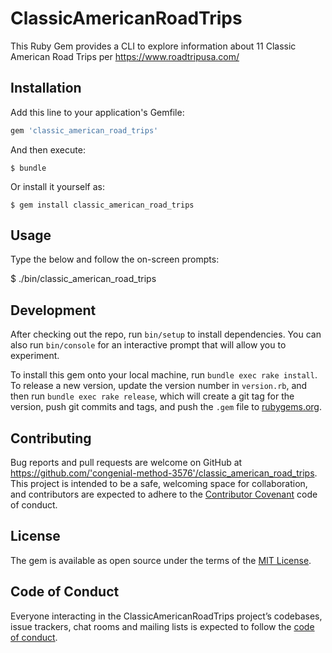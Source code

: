 # ClassicAmericanRoadTrips

This Ruby Gem provides a CLI to explore information about 11 Classic American Road Trips per https://www.roadtripusa.com/

## Installation

Add this line to your application's Gemfile:

```ruby
gem 'classic_american_road_trips'
```

And then execute:

    $ bundle

Or install it yourself as:

    $ gem install classic_american_road_trips

## Usage

Type the below and follow the on-screen prompts:

  $ ./bin/classic_american_road_trips


## Development

After checking out the repo, run `bin/setup` to install dependencies. You can also run `bin/console` for an interactive prompt that will allow you to experiment.

To install this gem onto your local machine, run `bundle exec rake install`. To release a new version, update the version number in `version.rb`, and then run `bundle exec rake release`, which will create a git tag for the version, push git commits and tags, and push the `.gem` file to [rubygems.org](https://rubygems.org).

## Contributing

Bug reports and pull requests are welcome on GitHub at https://github.com/'congenial-method-3576'/classic_american_road_trips. This project is intended to be a safe, welcoming space for collaboration, and contributors are expected to adhere to the [Contributor Covenant](http://contributor-covenant.org) code of conduct.

## License

The gem is available as open source under the terms of the [MIT License](https://opensource.org/licenses/MIT).

## Code of Conduct

Everyone interacting in the ClassicAmericanRoadTrips project’s codebases, issue trackers, chat rooms and mailing lists is expected to follow the [code of conduct](https://github.com/'congenial-method-3576'/classic_american_road_trips/blob/master/CODE_OF_CONDUCT.md).
